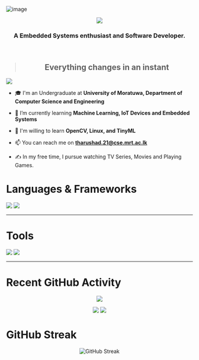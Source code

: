 ![image](https://github.com/TharushaDinujaya/TharushaDinujaya/blob/main/assets/back.jpg)

<p align="center">
   <a href="https://git.io/typing-svg" ><img src="https://readme-typing-svg.herokuapp.com?font=Ubuntu&weight=600&size=40&duration=3000&pause=1000&color=0DF712&center=true&width=435&height=100&lines=Hi+%F0%9F%91%8B%2C+I'm+Tharusha"/>
</a>
</p>
<h3 align="center">A Embedded Systems enthusiast and Software Developer.</h3>
<br/>

> <h2 align="center"> Everything changes in an instant </h2>

![](https://komarev.com/ghpvc/?username=TharushaDinujaya&color=brightgreen)

- 🎓 I'm an Undergraduate at **University of Moratuwa, Department of Computer Science and Engineering**

- 🌱 I’m currently learning **Machine Learning, IoT Devices and Embedded Systems**

- 🌱 I'm willing to learn **OpenCV, Linux, and TinyML**

- 📫 You can reach me on **tharushad.21@cse.mrt.ac.lk**

- ✍️ In my free time, I pursue watching TV Series, Movies and Playing Games.

<p align="center">

<h1>Languages & Frameworks</h1>
<img src="https://skillicons.dev/icons?i=arduino,c,cpp,css,express,flask,flutter,git,html" />
<img src="https://skillicons.dev/icons?i=java,js,nodejs,opencv,py,raspberrypi,react,tensorflow,ts" />
<br/>

<hr/>

<h1>Tools</h1>
<img src="https://skillicons.dev/icons?i=anaconda,androidstudio,azure,bootstrap,figma,github,idea,mongodb,mysql,npm" />
<img src="https://skillicons.dev/icons?i=linux,materialui,postman,pycharm,stackoverflow,ubuntu,vercel,vscode,windows" />
<br/>

<hr/>

</p>

<h1> Recent GitHub Activity</h1>

<p align="center"> <img src="http://github-profile-summary-cards.vercel.app/api/cards/profile-details?username=TharushaDinujaya&theme=github_dark"></p>

<p align="center">

<img src="http://github-profile-summary-cards.vercel.app/api/cards/most-commit-language?username=TharushaDinujaya&theme=github_dark">

<img src="http://github-profile-summary-cards.vercel.app/api/cards/stats?username=TharushaDinujaya&theme=github_dark">
</p>

<h1> GitHub Streak</h1>

<p align="center">

 <img src="https://streak-stats.demolab.com?user=TharushaDinujaya&theme=github-dark&date_format=j%20M%5B%20Y%5D&background=6%2C070B68F1%2C000000&stroke=0029EB&ring=1DD8EB&sideLabels=12EBDB&dates=0F69EB&border=000000" alt="GitHub Streak">

</p>
